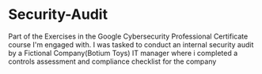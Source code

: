 # Security-Audit
Part of the Exercises in the Google Cybersecurity Professional Certificate course I'm engaged with. I was tasked to conduct an internal security audit by a Fictional Company(Botium Toys) IT manager where i completed a controls assessment and compliance checklist for the company 
